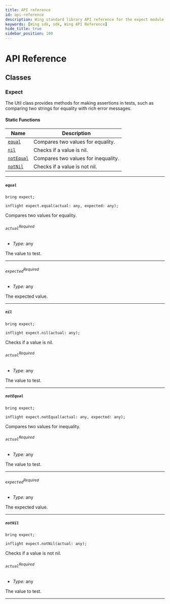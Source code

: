 ```yaml
---
title: API reference
id: api-reference
description: Wing standard library API reference for the expect module
keywords: [Wing sdk, sdk, Wing API Reference]
hide_title: true
sidebar_position: 100
---
```


<!-- This file is automatically generated. Do not edit manually. -->

# API Reference <a name="API Reference" id="api-reference"></a>


## Classes <a name="Classes" id="Classes"></a>

### Expect <a name="Expect" id="@winglang/sdk.expect.Util"></a>

The Util class provides methods for making assertions in tests, such as comparing two strings for equality with rich error messages.


#### Static Functions <a name="Static Functions" id="Static Functions"></a>

| **Name** | **Description** |
| --- | --- |
| <code><a href="#@winglang/sdk.expect.Util.equal">equal</a></code> | Compares two values for equality. |
| <code><a href="#@winglang/sdk.expect.Util.nil">nil</a></code> | Checks if a value is nil. |
| <code><a href="#@winglang/sdk.expect.Util.notEqual">notEqual</a></code> | Compares two values for inequality. |
| <code><a href="#@winglang/sdk.expect.Util.notNil">notNil</a></code> | Checks if a value is not nil. |

---

##### `equal` <a name="equal" id="@winglang/sdk.expect.Util.equal"></a>

```wing
bring expect;

inflight expect.equal(actual: any, expected: any);
```

Compares two values for equality.

###### `actual`<sup>Required</sup> <a name="actual" id="@winglang/sdk.expect.Util.equal.parameter.actual"></a>

- *Type:* any

The value to test.

---

###### `expected`<sup>Required</sup> <a name="expected" id="@winglang/sdk.expect.Util.equal.parameter.expected"></a>

- *Type:* any

The expected value.

---

##### `nil` <a name="nil" id="@winglang/sdk.expect.Util.nil"></a>

```wing
bring expect;

inflight expect.nil(actual: any);
```

Checks if a value is nil.

###### `actual`<sup>Required</sup> <a name="actual" id="@winglang/sdk.expect.Util.nil.parameter.actual"></a>

- *Type:* any

The value to test.

---

##### `notEqual` <a name="notEqual" id="@winglang/sdk.expect.Util.notEqual"></a>

```wing
bring expect;

inflight expect.notEqual(actual: any, expected: any);
```

Compares two values for inequality.

###### `actual`<sup>Required</sup> <a name="actual" id="@winglang/sdk.expect.Util.notEqual.parameter.actual"></a>

- *Type:* any

The value to test.

---

###### `expected`<sup>Required</sup> <a name="expected" id="@winglang/sdk.expect.Util.notEqual.parameter.expected"></a>

- *Type:* any

The expected value.

---

##### `notNil` <a name="notNil" id="@winglang/sdk.expect.Util.notNil"></a>

```wing
bring expect;

inflight expect.notNil(actual: any);
```

Checks if a value is not nil.

###### `actual`<sup>Required</sup> <a name="actual" id="@winglang/sdk.expect.Util.notNil.parameter.actual"></a>

- *Type:* any

The value to test.

---





